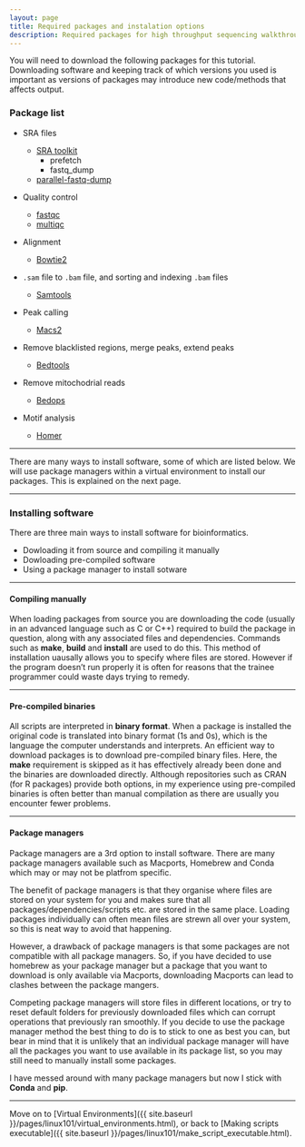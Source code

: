 ```yaml
---
layout: page
title: Required packages and instalation options
description: Required packages for high throughput sequencing walkthrough
---
```


You will need to download the following packages for this tutorial. Downloading software and keeping track of 
which versions you used is important as versions of packages may introduce new code/methods that affects output.          


### Package list

* SRA files
  * [SRA toolkit](https://trace.ncbi.nlm.nih.gov/Traces/sra/sra.cgi?view=toolkit_doc&f=std)
    * prefetch
    * fastq_dump
  * [parallel-fastq-dump](https://github.com/rvalieris/parallel-fastq-dump)

* Quality control
  * [fastqc](https://www.bioinformatics.babraham.ac.uk/projects/download.html#fastqc)
  * [multiqc](http://multiqc.info)

* Alignment
  * [Bowtie2](http://bowtie-bio.sourceforge.net/bowtie2/index.shtml)

* `.sam` file to `.bam` file, and sorting and indexing `.bam` files
  * [Samtools](http://samtools.sourceforge.net)

* Peak calling
  * [Macs2](https://github.com/taoliu/MACS)

* Remove blacklisted regions, merge peaks, extend peaks
  * [Bedtools](http://bedtools.readthedocs.io/en/latest/)

* Remove mitochodrial reads
  * [Bedops](http://bedops.readthedocs.io/en/latest/)

* Motif analysis
  * [Homer](http://homer.ucsd.edu/homer/)

***

There are many ways to install software, some of which are listed below. We will use package managers within a
virtual environment to install our packages. This is explained on the next page.

***

### Installing software

There are three main ways to install software for bioinformatics.

+ Dowloading it from source and compiling it manually
+ Dowloading pre-compiled software
+ Using a package manager to install sotware

***

#### Compiling manually

When loading packages from source you are downloading the code (usually in an advanced language such as C or C++) 
required to build the package in question, along with any associated files and dependencies. Commands such as **make**, 
**build** and **install** are used to do this. This method of installation uausally allows you to specify 
where files are stored. However if the program doesn’t run properly it is often for reasons that the trainee 
programmer could waste days trying to remedy. 

***

#### Pre-compiled binaries

All scripts are interpreted in **binary format**. When a package is installed the original code is translated into 
binary format (1s and 0s), which is the language the computer understands and interprets. An efficient way to 
download packages is to download pre-compiled binary files. Here, the **make** requirement is skipped as it has 
effectively already been done and the binaries are downloaded directly. Although repositories such as CRAN (for R
packages) provide both options, in my experience using pre-compiled binaries is often better than manual compilation
as there are usually you encounter fewer problems.

***

#### Package managers

Package managers are a 3rd option to install software. There are many package managers available such as Macports, 
Homebrew and Conda which may or may not be platfrom specific. 

The benefit of package managers is that they organise where files are stored on your system for you and makes sure 
that all packages/dependencies/scripts etc. are stored in the same place. Loading packages individually can often 
mean files are strewn all over your system, so this is neat way to avoid that happening. 

However, a drawback of package managers is that some packages are not compatible with all package managers. So, 
if you have decided to use homebrew as your package manager but a package that you want to download is only available 
via Macports, downloading Macports can lead to clashes between the package mangers. 

Competing package managers will store files in different locations, or try to reset 
default folders for previously downloaded files which can corrupt operations that previously ran smoothly. If 
you decide to use the package manager method the best thing to do is to stick to one as best you can, but bear in mind that 
it is unlikely that an individual package manager will have all the packages you want to use available in its 
package list, so you may still need to manually install some packages. 

I have messed around with many package managers but now I stick with **Conda** and **pip**.

***

Move on to [Virtual Environments]({{ site.baseurl }}/pages/linux101/virtual_environments.html), or back 
to [Making scripts executable]({{ site.baseurl }}/pages/linux101/make_script_executable.html).
